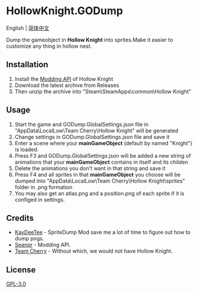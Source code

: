 # HollowKnight.GODump
English | [简体中文](./README_cn.md)

Dump the gameobject in **Hollow Knight** into sprites.Make it easier to customize any thing in hollow nest.

## Installation

1. Install the [Modding API]( https://github.com/seanpr96/HollowKnight.Modding ) of Hollow Knight 
2. Download the latest archive from Releases
3. Then unzip the archive into "Steam\SteamApps\common\Hollow Knight"


## Usage

1. Start the game and GODump.GlobalSettings.json file in "AppData\LocalLow\Team Cherry\Hollow Knight" will be generated
2. Change settings in GODump.GlobalSettings.json file and save it
3. Enter a scene where your **mainGameObject** (default by named "Knight") is loaded.
4. Press F3 and GODump.GlobalSettings.json will be added a new string of animations that your **mainGameObject** contains in itself and its childen
5. Delete the animations you don't want in that string and save it
6. Press F4 and all sprites in that **mainGameObject** you choose will be dumped into "AppData\LocalLow\Team Cherry\Hollow Knight\sprites" folder in .png formation
7. You may also get an atlas.png and a position.png of each sprite if it is configed in settings.

## Credits
* [KayDeeTee](https://github.com/KayDeeTee) - SpriteDump Mod save me a lot of time to figure out how to dump pngs.
* [Seanpr](https://github.com/seanpr96) - Modding API.
* [Team Cherry](https://teamcherry.com.au/) - Without which, we would not have Hollow Knight.

## License
[GPL-3.0](https://choosealicense.com/licenses/gpl-3.0/)